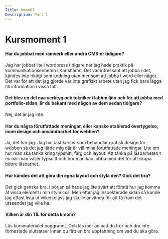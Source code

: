 ```yaml
---
Title: Kmom01
Description: Part 1
---
```


Kursmoment 1
==================

<h4>Har du jobbat med ramverk eller andra CMS:er tidigare?</h4>

Jag har jobbat lite i wordpress tidigare när jag hade praktik på kommunikationsenheten i Karlshamn. Det var intressant att jobba i det, kändes inte riktigt som kodning utan mer som att jobba i word eller något. Det var för att det jag gjorde var inte grafiskt arbete utan jag fick bara lägga till information i vissa fält.

<h4>Det blev en del nya verktyg och tekniker i labbmiljön och för att jobba med portfolio-sidan, är du bekant med någon av dem sedan tidigare?</h4>

Nej, det är jag inte. 

<h4>Har du några förutfattade meningar, eller kanske etablerad övertygelse, inom design och användbarhet för webben?</h4>

Ja, det har jag. Jag har läst kurser som behandlar grafisk design för webben så det jag lärde mig där är väl mina förutfattade meningar. Lite om hur man ska tänka kring typsnitt, färg och layout. Att tänka på läsbarheten t ex när man väljer typsnitt och hur man kan jobba med det för att skapa bättre läsbarhet. 

<h4>Hur kändes det att göra din egna layout och styla den? Gick det bra?</h4>

Det gick ganska bra, i början så hade jag lite svårt att förstå hur jag komma åt vissa element i min style.css.  Men efter jag inspekterade sidan så kunde jag oftast lista ut vilken class jag skulle använda för att få fram det utseendet jag ville ha. 

<h4>Vilken är din TIL för detta kmom?</h4>

Läs kursmaterialet noggrannt. Och läs mer än vad du tror och dra inte förhastade slutsatser innan du fått en bra uppfattning om vad du ska göra.  
